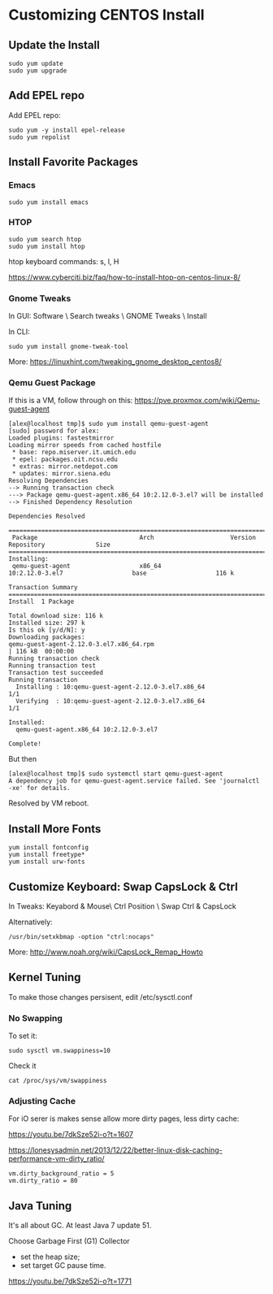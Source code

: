 # Customizing CENTOS Install

## Update the Install

```
sudo yum update
sudo yum upgrade
```
## Add EPEL repo

Add EPEL repo:

```
sudo yum -y install epel-release
sudo yum repolist
```

## Install Favorite Packages

### Emacs

```
sudo yum install emacs
```

### HTOP

```
sudo yum search htop
sudo yum install htop
```

htop keyboard commands: s, l, H

https://www.cyberciti.biz/faq/how-to-install-htop-on-centos-linux-8/

### Gnome Tweaks

In GUI:
Software \ Search tweaks \ GNOME Tweaks \ Install

In CLI:

```
sudo yum install gnome-tweak-tool
```
More: https://linuxhint.com/tweaking_gnome_desktop_centos8/

### Qemu Guest Package

If this is a VM, follow through on this: https://pve.proxmox.com/wiki/Qemu-guest-agent

```
[alex@localhost tmp]$ sudo yum install qemu-guest-agent
[sudo] password for alex:
Loaded plugins: fastestmirror
Loading mirror speeds from cached hostfile
 * base: repo.miserver.it.umich.edu
 * epel: packages.oit.ncsu.edu
 * extras: mirror.netdepot.com
 * updates: mirror.siena.edu
Resolving Dependencies
--> Running transaction check
---> Package qemu-guest-agent.x86_64 10:2.12.0-3.el7 will be installed
--> Finished Dependency Resolution

Dependencies Resolved

============================================================================================================================
 Package                            Arch                     Version                           Repository              Size
============================================================================================================================
Installing:
 qemu-guest-agent                   x86_64                   10:2.12.0-3.el7                   base                   116 k

Transaction Summary
============================================================================================================================
Install  1 Package

Total download size: 116 k
Installed size: 297 k
Is this ok [y/d/N]: y
Downloading packages:
qemu-guest-agent-2.12.0-3.el7.x86_64.rpm                                                             | 116 kB  00:00:00
Running transaction check
Running transaction test
Transaction test succeeded
Running transaction
  Installing : 10:qemu-guest-agent-2.12.0-3.el7.x86_64                                                                  1/1
  Verifying  : 10:qemu-guest-agent-2.12.0-3.el7.x86_64                                                                  1/1

Installed:
  qemu-guest-agent.x86_64 10:2.12.0-3.el7

Complete!

```

But then

```
[alex@localhost tmp]$ sudo systemctl start qemu-guest-agent
A dependency job for qemu-guest-agent.service failed. See 'journalctl -xe' for details.
```

Resolved by VM reboot.

## Install More Fonts

```
yum install fontconfig
yum install freetype*
yum install urw-fonts
```

## Customize Keyboard: Swap CapsLock & Ctrl

In Tweaks: Keyabord & Mouse\ Ctrl Position \ Swap Ctrl & CapsLock

Alternatively:
```
/usr/bin/setxkbmap -option "ctrl:nocaps"
```
More: http://www.noah.org/wiki/CapsLock_Remap_Howto

## Kernel Tuning

To make those changes persisent, edit  /etc/sysctl.conf

### No Swapping

To set it:

```
sudo sysctl vm.swappiness=10

```
Check it
```
cat /proc/sys/vm/swappiness
```

### Adjusting Cache

For iO serer is makes sense allow more dirty pages, less dirty cache:

https://youtu.be/7dkSze52i-o?t=1607

https://lonesysadmin.net/2013/12/22/better-linux-disk-caching-performance-vm-dirty_ratio/

```
vm.dirty_background_ratio = 5
vm.dirty_ratio = 80
```

## Java Tuning

It's all about GC. At least Java 7 update 51.

Choose Garbage First (G1) Collector

* set the heap size;
* set target GC pause time.

https://youtu.be/7dkSze52i-o?t=1771

